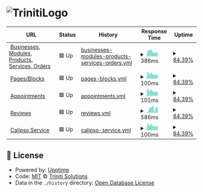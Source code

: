 # ![TrinitiLogo](https://trinitisolutions.nl/logo%20V2%20with%20solutions%20v2%20trans.png)

<!--start: status pages-->
<!-- This summary is generated by Upptime (https://github.com/upptime/upptime) -->
<!-- Do not edit this manually, your changes will be overwritten -->
<!-- prettier-ignore -->
| URL | Status | History | Response Time | Uptime |
| --- | ------ | ------- | ------------- | ------ |
| <img alt="" src="https://icons.duckduckgo.com/ip3/api.appset.nl.ico" height="13"> [Businesses, Modules, Products, Services, Orders](https://api.appset.nl/v1/Businesses/trinitisolutions) | 🟩 Up | [businesses-modules-products-services-orders.yml](https://github.com/trinitisolutions/triniti-uptime-monitor/commits/HEAD/history/businesses-modules-products-services-orders.yml) | <details><summary><img alt="Response time graph" src="./graphs/businesses-modules-products-services-orders/response-time-week.png" height="20"> 386ms</summary><br><a href="https://trinitisolutions.github.io/triniti-uptime-monitor/history/businesses-modules-products-services-orders"><img alt="Response time 412" src="https://img.shields.io/endpoint?url=https%3A%2F%2Fraw.githubusercontent.com%2Ftrinitisolutions%2Ftriniti-uptime-monitor%2FHEAD%2Fapi%2Fbusinesses-modules-products-services-orders%2Fresponse-time.json"></a><br><a href="https://trinitisolutions.github.io/triniti-uptime-monitor/history/businesses-modules-products-services-orders"><img alt="24-hour response time 321" src="https://img.shields.io/endpoint?url=https%3A%2F%2Fraw.githubusercontent.com%2Ftrinitisolutions%2Ftriniti-uptime-monitor%2FHEAD%2Fapi%2Fbusinesses-modules-products-services-orders%2Fresponse-time-day.json"></a><br><a href="https://trinitisolutions.github.io/triniti-uptime-monitor/history/businesses-modules-products-services-orders"><img alt="7-day response time 386" src="https://img.shields.io/endpoint?url=https%3A%2F%2Fraw.githubusercontent.com%2Ftrinitisolutions%2Ftriniti-uptime-monitor%2FHEAD%2Fapi%2Fbusinesses-modules-products-services-orders%2Fresponse-time-week.json"></a><br><a href="https://trinitisolutions.github.io/triniti-uptime-monitor/history/businesses-modules-products-services-orders"><img alt="30-day response time 406" src="https://img.shields.io/endpoint?url=https%3A%2F%2Fraw.githubusercontent.com%2Ftrinitisolutions%2Ftriniti-uptime-monitor%2FHEAD%2Fapi%2Fbusinesses-modules-products-services-orders%2Fresponse-time-month.json"></a><br><a href="https://trinitisolutions.github.io/triniti-uptime-monitor/history/businesses-modules-products-services-orders"><img alt="1-year response time 392" src="https://img.shields.io/endpoint?url=https%3A%2F%2Fraw.githubusercontent.com%2Ftrinitisolutions%2Ftriniti-uptime-monitor%2FHEAD%2Fapi%2Fbusinesses-modules-products-services-orders%2Fresponse-time-year.json"></a></details> | <details><summary><a href="https://trinitisolutions.github.io/triniti-uptime-monitor/history/businesses-modules-products-services-orders">84.39%</a></summary><a href="https://trinitisolutions.github.io/triniti-uptime-monitor/history/businesses-modules-products-services-orders"><img alt="All-time uptime 99.82%" src="https://img.shields.io/endpoint?url=https%3A%2F%2Fraw.githubusercontent.com%2Ftrinitisolutions%2Ftriniti-uptime-monitor%2FHEAD%2Fapi%2Fbusinesses-modules-products-services-orders%2Fuptime.json"></a><br><a href="https://trinitisolutions.github.io/triniti-uptime-monitor/history/businesses-modules-products-services-orders"><img alt="24-hour uptime 100.00%" src="https://img.shields.io/endpoint?url=https%3A%2F%2Fraw.githubusercontent.com%2Ftrinitisolutions%2Ftriniti-uptime-monitor%2FHEAD%2Fapi%2Fbusinesses-modules-products-services-orders%2Fuptime-day.json"></a><br><a href="https://trinitisolutions.github.io/triniti-uptime-monitor/history/businesses-modules-products-services-orders"><img alt="7-day uptime 84.39%" src="https://img.shields.io/endpoint?url=https%3A%2F%2Fraw.githubusercontent.com%2Ftrinitisolutions%2Ftriniti-uptime-monitor%2FHEAD%2Fapi%2Fbusinesses-modules-products-services-orders%2Fuptime-week.json"></a><br><a href="https://trinitisolutions.github.io/triniti-uptime-monitor/history/businesses-modules-products-services-orders"><img alt="30-day uptime 96.35%" src="https://img.shields.io/endpoint?url=https%3A%2F%2Fraw.githubusercontent.com%2Ftrinitisolutions%2Ftriniti-uptime-monitor%2FHEAD%2Fapi%2Fbusinesses-modules-products-services-orders%2Fuptime-month.json"></a><br><a href="https://trinitisolutions.github.io/triniti-uptime-monitor/history/businesses-modules-products-services-orders"><img alt="1-year uptime 99.69%" src="https://img.shields.io/endpoint?url=https%3A%2F%2Fraw.githubusercontent.com%2Ftrinitisolutions%2Ftriniti-uptime-monitor%2FHEAD%2Fapi%2Fbusinesses-modules-products-services-orders%2Fuptime-year.json"></a></details>
| <img alt="" src="https://icons.duckduckgo.com/ip3/api.appset.nl.ico" height="13"> [Pages/Blocks](https://api.appset.nl/v1/Pages/1) | 🟩 Up | [pages-blocks.yml](https://github.com/trinitisolutions/triniti-uptime-monitor/commits/HEAD/history/pages-blocks.yml) | <details><summary><img alt="Response time graph" src="./graphs/pages-blocks/response-time-week.png" height="20"> 100ms</summary><br><a href="https://trinitisolutions.github.io/triniti-uptime-monitor/history/pages-blocks"><img alt="Response time 124" src="https://img.shields.io/endpoint?url=https%3A%2F%2Fraw.githubusercontent.com%2Ftrinitisolutions%2Ftriniti-uptime-monitor%2FHEAD%2Fapi%2Fpages-blocks%2Fresponse-time.json"></a><br><a href="https://trinitisolutions.github.io/triniti-uptime-monitor/history/pages-blocks"><img alt="24-hour response time 85" src="https://img.shields.io/endpoint?url=https%3A%2F%2Fraw.githubusercontent.com%2Ftrinitisolutions%2Ftriniti-uptime-monitor%2FHEAD%2Fapi%2Fpages-blocks%2Fresponse-time-day.json"></a><br><a href="https://trinitisolutions.github.io/triniti-uptime-monitor/history/pages-blocks"><img alt="7-day response time 100" src="https://img.shields.io/endpoint?url=https%3A%2F%2Fraw.githubusercontent.com%2Ftrinitisolutions%2Ftriniti-uptime-monitor%2FHEAD%2Fapi%2Fpages-blocks%2Fresponse-time-week.json"></a><br><a href="https://trinitisolutions.github.io/triniti-uptime-monitor/history/pages-blocks"><img alt="30-day response time 234" src="https://img.shields.io/endpoint?url=https%3A%2F%2Fraw.githubusercontent.com%2Ftrinitisolutions%2Ftriniti-uptime-monitor%2FHEAD%2Fapi%2Fpages-blocks%2Fresponse-time-month.json"></a><br><a href="https://trinitisolutions.github.io/triniti-uptime-monitor/history/pages-blocks"><img alt="1-year response time 127" src="https://img.shields.io/endpoint?url=https%3A%2F%2Fraw.githubusercontent.com%2Ftrinitisolutions%2Ftriniti-uptime-monitor%2FHEAD%2Fapi%2Fpages-blocks%2Fresponse-time-year.json"></a></details> | <details><summary><a href="https://trinitisolutions.github.io/triniti-uptime-monitor/history/pages-blocks">84.39%</a></summary><a href="https://trinitisolutions.github.io/triniti-uptime-monitor/history/pages-blocks"><img alt="All-time uptime 98.91%" src="https://img.shields.io/endpoint?url=https%3A%2F%2Fraw.githubusercontent.com%2Ftrinitisolutions%2Ftriniti-uptime-monitor%2FHEAD%2Fapi%2Fpages-blocks%2Fuptime.json"></a><br><a href="https://trinitisolutions.github.io/triniti-uptime-monitor/history/pages-blocks"><img alt="24-hour uptime 100.00%" src="https://img.shields.io/endpoint?url=https%3A%2F%2Fraw.githubusercontent.com%2Ftrinitisolutions%2Ftriniti-uptime-monitor%2FHEAD%2Fapi%2Fpages-blocks%2Fuptime-day.json"></a><br><a href="https://trinitisolutions.github.io/triniti-uptime-monitor/history/pages-blocks"><img alt="7-day uptime 84.39%" src="https://img.shields.io/endpoint?url=https%3A%2F%2Fraw.githubusercontent.com%2Ftrinitisolutions%2Ftriniti-uptime-monitor%2FHEAD%2Fapi%2Fpages-blocks%2Fuptime-week.json"></a><br><a href="https://trinitisolutions.github.io/triniti-uptime-monitor/history/pages-blocks"><img alt="30-day uptime 96.37%" src="https://img.shields.io/endpoint?url=https%3A%2F%2Fraw.githubusercontent.com%2Ftrinitisolutions%2Ftriniti-uptime-monitor%2FHEAD%2Fapi%2Fpages-blocks%2Fuptime-month.json"></a><br><a href="https://trinitisolutions.github.io/triniti-uptime-monitor/history/pages-blocks"><img alt="1-year uptime 99.69%" src="https://img.shields.io/endpoint?url=https%3A%2F%2Fraw.githubusercontent.com%2Ftrinitisolutions%2Ftriniti-uptime-monitor%2FHEAD%2Fapi%2Fpages-blocks%2Fuptime-year.json"></a></details>
| <img alt="" src="https://icons.duckduckgo.com/ip3/api.appset.nl.ico" height="13"> [Appointments](https://api.appset.nl/v1/appointments/1) | 🟩 Up | [appointments.yml](https://github.com/trinitisolutions/triniti-uptime-monitor/commits/HEAD/history/appointments.yml) | <details><summary><img alt="Response time graph" src="./graphs/appointments/response-time-week.png" height="20"> 101ms</summary><br><a href="https://trinitisolutions.github.io/triniti-uptime-monitor/history/appointments"><img alt="Response time 443" src="https://img.shields.io/endpoint?url=https%3A%2F%2Fraw.githubusercontent.com%2Ftrinitisolutions%2Ftriniti-uptime-monitor%2FHEAD%2Fapi%2Fappointments%2Fresponse-time.json"></a><br><a href="https://trinitisolutions.github.io/triniti-uptime-monitor/history/appointments"><img alt="24-hour response time 86" src="https://img.shields.io/endpoint?url=https%3A%2F%2Fraw.githubusercontent.com%2Ftrinitisolutions%2Ftriniti-uptime-monitor%2FHEAD%2Fapi%2Fappointments%2Fresponse-time-day.json"></a><br><a href="https://trinitisolutions.github.io/triniti-uptime-monitor/history/appointments"><img alt="7-day response time 101" src="https://img.shields.io/endpoint?url=https%3A%2F%2Fraw.githubusercontent.com%2Ftrinitisolutions%2Ftriniti-uptime-monitor%2FHEAD%2Fapi%2Fappointments%2Fresponse-time-week.json"></a><br><a href="https://trinitisolutions.github.io/triniti-uptime-monitor/history/appointments"><img alt="30-day response time 169" src="https://img.shields.io/endpoint?url=https%3A%2F%2Fraw.githubusercontent.com%2Ftrinitisolutions%2Ftriniti-uptime-monitor%2FHEAD%2Fapi%2Fappointments%2Fresponse-time-month.json"></a><br><a href="https://trinitisolutions.github.io/triniti-uptime-monitor/history/appointments"><img alt="1-year response time 475" src="https://img.shields.io/endpoint?url=https%3A%2F%2Fraw.githubusercontent.com%2Ftrinitisolutions%2Ftriniti-uptime-monitor%2FHEAD%2Fapi%2Fappointments%2Fresponse-time-year.json"></a></details> | <details><summary><a href="https://trinitisolutions.github.io/triniti-uptime-monitor/history/appointments">84.39%</a></summary><a href="https://trinitisolutions.github.io/triniti-uptime-monitor/history/appointments"><img alt="All-time uptime 99.79%" src="https://img.shields.io/endpoint?url=https%3A%2F%2Fraw.githubusercontent.com%2Ftrinitisolutions%2Ftriniti-uptime-monitor%2FHEAD%2Fapi%2Fappointments%2Fuptime.json"></a><br><a href="https://trinitisolutions.github.io/triniti-uptime-monitor/history/appointments"><img alt="24-hour uptime 100.00%" src="https://img.shields.io/endpoint?url=https%3A%2F%2Fraw.githubusercontent.com%2Ftrinitisolutions%2Ftriniti-uptime-monitor%2FHEAD%2Fapi%2Fappointments%2Fuptime-day.json"></a><br><a href="https://trinitisolutions.github.io/triniti-uptime-monitor/history/appointments"><img alt="7-day uptime 84.39%" src="https://img.shields.io/endpoint?url=https%3A%2F%2Fraw.githubusercontent.com%2Ftrinitisolutions%2Ftriniti-uptime-monitor%2FHEAD%2Fapi%2Fappointments%2Fuptime-week.json"></a><br><a href="https://trinitisolutions.github.io/triniti-uptime-monitor/history/appointments"><img alt="30-day uptime 96.37%" src="https://img.shields.io/endpoint?url=https%3A%2F%2Fraw.githubusercontent.com%2Ftrinitisolutions%2Ftriniti-uptime-monitor%2FHEAD%2Fapi%2Fappointments%2Fuptime-month.json"></a><br><a href="https://trinitisolutions.github.io/triniti-uptime-monitor/history/appointments"><img alt="1-year uptime 99.63%" src="https://img.shields.io/endpoint?url=https%3A%2F%2Fraw.githubusercontent.com%2Ftrinitisolutions%2Ftriniti-uptime-monitor%2FHEAD%2Fapi%2Fappointments%2Fuptime-year.json"></a></details>
| <img alt="" src="https://icons.duckduckgo.com/ip3/api.appset.nl.ico" height="13"> [Reviews](https://api.appset.nl/v1/likes) | 🟩 Up | [reviews.yml](https://github.com/trinitisolutions/triniti-uptime-monitor/commits/HEAD/history/reviews.yml) | <details><summary><img alt="Response time graph" src="./graphs/reviews/response-time-week.png" height="20"> 586ms</summary><br><a href="https://trinitisolutions.github.io/triniti-uptime-monitor/history/reviews"><img alt="Response time 923" src="https://img.shields.io/endpoint?url=https%3A%2F%2Fraw.githubusercontent.com%2Ftrinitisolutions%2Ftriniti-uptime-monitor%2FHEAD%2Fapi%2Freviews%2Fresponse-time.json"></a><br><a href="https://trinitisolutions.github.io/triniti-uptime-monitor/history/reviews"><img alt="24-hour response time 730" src="https://img.shields.io/endpoint?url=https%3A%2F%2Fraw.githubusercontent.com%2Ftrinitisolutions%2Ftriniti-uptime-monitor%2FHEAD%2Fapi%2Freviews%2Fresponse-time-day.json"></a><br><a href="https://trinitisolutions.github.io/triniti-uptime-monitor/history/reviews"><img alt="7-day response time 586" src="https://img.shields.io/endpoint?url=https%3A%2F%2Fraw.githubusercontent.com%2Ftrinitisolutions%2Ftriniti-uptime-monitor%2FHEAD%2Fapi%2Freviews%2Fresponse-time-week.json"></a><br><a href="https://trinitisolutions.github.io/triniti-uptime-monitor/history/reviews"><img alt="30-day response time 2183" src="https://img.shields.io/endpoint?url=https%3A%2F%2Fraw.githubusercontent.com%2Ftrinitisolutions%2Ftriniti-uptime-monitor%2FHEAD%2Fapi%2Freviews%2Fresponse-time-month.json"></a><br><a href="https://trinitisolutions.github.io/triniti-uptime-monitor/history/reviews"><img alt="1-year response time 946" src="https://img.shields.io/endpoint?url=https%3A%2F%2Fraw.githubusercontent.com%2Ftrinitisolutions%2Ftriniti-uptime-monitor%2FHEAD%2Fapi%2Freviews%2Fresponse-time-year.json"></a></details> | <details><summary><a href="https://trinitisolutions.github.io/triniti-uptime-monitor/history/reviews">84.39%</a></summary><a href="https://trinitisolutions.github.io/triniti-uptime-monitor/history/reviews"><img alt="All-time uptime 99.82%" src="https://img.shields.io/endpoint?url=https%3A%2F%2Fraw.githubusercontent.com%2Ftrinitisolutions%2Ftriniti-uptime-monitor%2FHEAD%2Fapi%2Freviews%2Fuptime.json"></a><br><a href="https://trinitisolutions.github.io/triniti-uptime-monitor/history/reviews"><img alt="24-hour uptime 100.00%" src="https://img.shields.io/endpoint?url=https%3A%2F%2Fraw.githubusercontent.com%2Ftrinitisolutions%2Ftriniti-uptime-monitor%2FHEAD%2Fapi%2Freviews%2Fuptime-day.json"></a><br><a href="https://trinitisolutions.github.io/triniti-uptime-monitor/history/reviews"><img alt="7-day uptime 84.39%" src="https://img.shields.io/endpoint?url=https%3A%2F%2Fraw.githubusercontent.com%2Ftrinitisolutions%2Ftriniti-uptime-monitor%2FHEAD%2Fapi%2Freviews%2Fuptime-week.json"></a><br><a href="https://trinitisolutions.github.io/triniti-uptime-monitor/history/reviews"><img alt="30-day uptime 96.37%" src="https://img.shields.io/endpoint?url=https%3A%2F%2Fraw.githubusercontent.com%2Ftrinitisolutions%2Ftriniti-uptime-monitor%2FHEAD%2Fapi%2Freviews%2Fuptime-month.json"></a><br><a href="https://trinitisolutions.github.io/triniti-uptime-monitor/history/reviews"><img alt="1-year uptime 99.69%" src="https://img.shields.io/endpoint?url=https%3A%2F%2Fraw.githubusercontent.com%2Ftrinitisolutions%2Ftriniti-uptime-monitor%2FHEAD%2Fapi%2Freviews%2Fuptime-year.json"></a></details>
| <img alt="" src="https://icons.duckduckgo.com/ip3/api.appset.nl.ico" height="13"> [Calipso Service](https://api.appset.nl/v1/Calipso/customers) | 🟩 Up | [calipso-service.yml](https://github.com/trinitisolutions/triniti-uptime-monitor/commits/HEAD/history/calipso-service.yml) | <details><summary><img alt="Response time graph" src="./graphs/calipso-service/response-time-week.png" height="20"> 100ms</summary><br><a href="https://trinitisolutions.github.io/triniti-uptime-monitor/history/calipso-service"><img alt="Response time 107" src="https://img.shields.io/endpoint?url=https%3A%2F%2Fraw.githubusercontent.com%2Ftrinitisolutions%2Ftriniti-uptime-monitor%2FHEAD%2Fapi%2Fcalipso-service%2Fresponse-time.json"></a><br><a href="https://trinitisolutions.github.io/triniti-uptime-monitor/history/calipso-service"><img alt="24-hour response time 85" src="https://img.shields.io/endpoint?url=https%3A%2F%2Fraw.githubusercontent.com%2Ftrinitisolutions%2Ftriniti-uptime-monitor%2FHEAD%2Fapi%2Fcalipso-service%2Fresponse-time-day.json"></a><br><a href="https://trinitisolutions.github.io/triniti-uptime-monitor/history/calipso-service"><img alt="7-day response time 100" src="https://img.shields.io/endpoint?url=https%3A%2F%2Fraw.githubusercontent.com%2Ftrinitisolutions%2Ftriniti-uptime-monitor%2FHEAD%2Fapi%2Fcalipso-service%2Fresponse-time-week.json"></a><br><a href="https://trinitisolutions.github.io/triniti-uptime-monitor/history/calipso-service"><img alt="30-day response time 100" src="https://img.shields.io/endpoint?url=https%3A%2F%2Fraw.githubusercontent.com%2Ftrinitisolutions%2Ftriniti-uptime-monitor%2FHEAD%2Fapi%2Fcalipso-service%2Fresponse-time-month.json"></a><br><a href="https://trinitisolutions.github.io/triniti-uptime-monitor/history/calipso-service"><img alt="1-year response time 105" src="https://img.shields.io/endpoint?url=https%3A%2F%2Fraw.githubusercontent.com%2Ftrinitisolutions%2Ftriniti-uptime-monitor%2FHEAD%2Fapi%2Fcalipso-service%2Fresponse-time-year.json"></a></details> | <details><summary><a href="https://trinitisolutions.github.io/triniti-uptime-monitor/history/calipso-service">84.39%</a></summary><a href="https://trinitisolutions.github.io/triniti-uptime-monitor/history/calipso-service"><img alt="All-time uptime 99.82%" src="https://img.shields.io/endpoint?url=https%3A%2F%2Fraw.githubusercontent.com%2Ftrinitisolutions%2Ftriniti-uptime-monitor%2FHEAD%2Fapi%2Fcalipso-service%2Fuptime.json"></a><br><a href="https://trinitisolutions.github.io/triniti-uptime-monitor/history/calipso-service"><img alt="24-hour uptime 100.00%" src="https://img.shields.io/endpoint?url=https%3A%2F%2Fraw.githubusercontent.com%2Ftrinitisolutions%2Ftriniti-uptime-monitor%2FHEAD%2Fapi%2Fcalipso-service%2Fuptime-day.json"></a><br><a href="https://trinitisolutions.github.io/triniti-uptime-monitor/history/calipso-service"><img alt="7-day uptime 84.39%" src="https://img.shields.io/endpoint?url=https%3A%2F%2Fraw.githubusercontent.com%2Ftrinitisolutions%2Ftriniti-uptime-monitor%2FHEAD%2Fapi%2Fcalipso-service%2Fuptime-week.json"></a><br><a href="https://trinitisolutions.github.io/triniti-uptime-monitor/history/calipso-service"><img alt="30-day uptime 96.35%" src="https://img.shields.io/endpoint?url=https%3A%2F%2Fraw.githubusercontent.com%2Ftrinitisolutions%2Ftriniti-uptime-monitor%2FHEAD%2Fapi%2Fcalipso-service%2Fuptime-month.json"></a><br><a href="https://trinitisolutions.github.io/triniti-uptime-monitor/history/calipso-service"><img alt="1-year uptime 99.69%" src="https://img.shields.io/endpoint?url=https%3A%2F%2Fraw.githubusercontent.com%2Ftrinitisolutions%2Ftriniti-uptime-monitor%2FHEAD%2Fapi%2Fcalipso-service%2Fuptime-year.json"></a></details>

<!--end: status pages-->

## 📄 License

- Powered by: [Upptime](https://github.com/upptime/upptime)
- Code: [MIT](./LICENSE) © [Triniti Solutions](www.trinitisolutions.nl)
- Data in the `./history` directory: [Open Database License](https://opendatacommons.org/licenses/odbl/1-0/)
